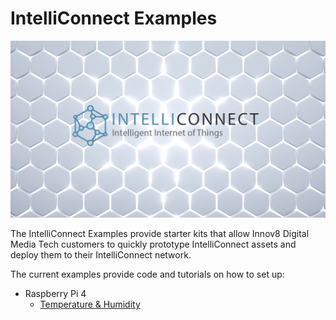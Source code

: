 # IntelliConnect Examples

![IntelliConnect Examples](assets/img/intelliconnect-banner.jpg)

The IntelliConnect Examples provide starter kits that allow Innov8 Digital Media Tech customers to quickly prototype IntelliConnect assets and deploy them to their IntelliConnect network.

The current examples provide code and tutorials on how to set up:

- Raspberry Pi 4
    - [Temperature & Humidity](RPI/Temperature-Humidity/README.md)